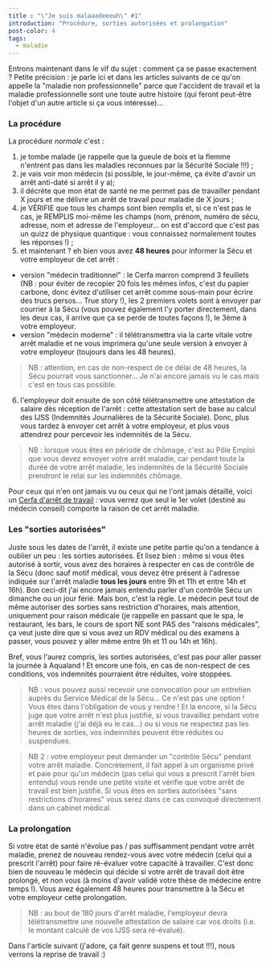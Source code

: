 ```yaml
---
title : "\"Je suis malaaadeeeuh\" #1"
introduction: "Procédure, sorties autorisées et prolongation"
post-color: 4
tags:
  - maladie
---
```


Entrons maintenant dans le vif du sujet : comment ça se passe exactement ?
Petite précision : je parle ici et dans les articles suivants de ce qu'on appelle la "maladie non professionnelle" parce que l'accident de travail et la maladie professionnelle sont une toute autre histoire (qui feront peut-être l'objet d'un autre article si ça vous intéresse)…

### La procédure

La procédure _normale_ c'est :

1. je tombe malade (je rappelle que la gueule de bois et la flemme n'entrent pas dans les maladies reconnues par la Sécurité Sociale !!!) ;
2. je vais voir mon médecin (si possible, le jour-même, ça évite d'avoir un arrêt anti-daté si arrêt il y a);
3. il décrète que mon état de santé ne me permet pas de travailler pendant X jours et me délivre un arrêt de travail pour maladie de X jours ;
4. je VÉRIFIE que tous les champs sont bien remplis et, si ce n'est pas le cas, je REMPLIS moi-même les champs (nom, prénom, numéro de sécu, adresse, nom et adresse de l'employeur… on est d'accord que c'est pas un quizz de physique quantique : vous connaissez normalement toutes les réponses !) ;
5. et maintenant ? eh bien vous avez **48 heures** pour informer la Sécu et votre employeur de cet arrêt :
 - version "médecin traditionnel" : le Cerfa marron comprend 3 feuillets (NB : pour éviter de recopier 20 fois les mêmes infos, c'est du papier carbone, donc évitez d'utiliser cet arrêt comme sous-main pour écrire des trucs persos… True story !), les 2 premiers volets sont à envoyer par courrier à la Sécu (vous pouvez également l'y porter directement, dans les deux cas, il arrive que ça se perde de toutes façons !), le 3ème à votre employeur.
 - version "médecin moderne" : il télétransmettra via la carte vitale votre arrêt maladie et ne vous imprimera qu'une seule version à envoyer à votre employeur (toujours dans les 48 heures).
> NB : attention, en cas de non-respect de ce délai de 48 heures, la Sécu pourrait vous sanctionner… Je n'ai encore jamais vu le cas mais c'est en tous cas possible.

6. l'employeur doit ensuite de son côté télétransmettre une attestation de salaire dès réception de l'arrêt : cette attestation sert de base au calcul des IJSS (Indemnités Journalières de la Sécurité Sociale). Donc, plus vous tardez à envoyer cet arrêt à votre employeur, et plus vous attendrez pour percevoir les indemnités de la Sécu.
> NB : lorsque vous êtes en période de chômage, c'est au Pôle Emploi que vous devez envoyer votre arrêt maladie, car pendant toute la durée de votre arrêt maladie, les indemnités de la Sécurité Sociale prendront le relai sur les indemnités chômage.

Pour ceux qui n'en ont jamais vu ou ceux qui ne l'ont jamais détaillé, voici un [Cerfa d'arrêt de travail](http://www.ameli.fr/fileadmin/user_upload/formulaires/S3116.pdf) : vous verrez que seul le 1er volet (destiné au médecin conseil) comporte la raison de cet arrêt maladie.

### Les "sorties autorisées"

Juste sous les dates de l'arrêt, il existe une petite partie qu'on a tendance à oublier un peu : les sorties autorisées. Et lisez bien : même si vous êtes autorisé à sortir, vous avez des horaires à respecter en cas de contrôle de la Sécu (donc sauf motif médical, vous devez être présent à l'adresse indiquée sur l'arrêt maladie **tous les jours** entre 9h et 11h et entre 14h et 16h). Bon ceci-dit j'ai encore jamais entendu parler d'un contrôle Sécu un dimanche ou un jour férié. Mais bon, c'est la règle.
Le médecin peut tout de même autoriser des sorties sans restriction d'horaires, mais attention, uniquement pour raison médicale (je rappelle en passant que le spa, le restaurant, les bars, le cours de sport NE sont PAS des "raisons médicales", ça veut juste dire que si vous avez un RDV médical ou des examens à passer, vous pouvez y aller même entre 9h et 11 ou 14h et 16h).

Bref, vous l'aurez compris, les sorties autorisées, c'est pas pour aller passer la journée à Aqualand ! Et encore une fois, en cas de non-respect de ces conditions, vos indemnités pourraient être réduites, voire stoppées.

> NB : vous pouvez aussi recevoir une convocation pour un entretien auprès du Service Médical de la Sécu… Ce n'est pas une option ! Vous êtes dans l'obligation de vous y rendre ! Et la encore, si la Sécu juge que votre arrêt n'est plus justifié, si vous travaillez pendant votre arrêt maladie (j'ai déjà eu le cas…) ou si vous ne respectez pas les heures de sorties, vos indemnités peuvent être réduites ou suspendues.

> NB 2 : votre employeur peut demander un "contrôle Sécu" pendant votre arrêt maladie. Concrètement, il fait appel à un organisme privé et paie pour qu'un médecin (pas celui qui vous a prescrit l'arrêt bien entendu) vous rende une petite visite et vérifie que votre arrêt de travail est bien justifié. Si vous êtes en sorties autorisées "sans restrictions d'horaires" vous serez dans ce cas convoqué directement dans un cabinet médical.


### La prolongation

Si votre état de santé n'évolue pas / pas suffisamment pendant votre arrêt maladie, prenez de nouveau rendez-vous avec votre médecin (celui qui a prescrit l'arrêt) pour faire ré-évaluer votre capacité à travailler. C'est donc bien de nouveau le médecin qui décide si votre arrêt de travail doit être prolongé, et non vous (à moins d'avoir validé votre thèse de médecine entre temps !).
Vous avez également 48 heures pour transmettre à la Sécu et votre employeur cette prolongation.

> NB : au bout de 180 jours d'arrêt maladie, l'employeur devra télétransmettre une nouvelle attestation de salaire car vos droits (i.e. le montant calculé de vos IJSS sera ré-évalué).

Dans l'article suivant (j'adore, ça fait genre suspens et tout !!!), nous verrons la reprise de travail :)
